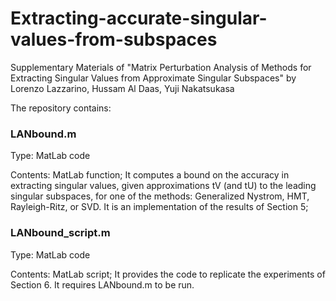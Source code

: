 # Extracting-accurate-singular-values-from-subspaces
Supplementary Materials of "Matrix Perturbation Analysis of Methods for Extracting Singular Values from Approximate Singular Subspaces" by  Lorenzo Lazzarino, Hussam Al Daas, Yuji Nakatsukasa

The repository contains:

### LANbound.m
Type: MatLab code 

Contents: MatLab function; It computes a bound on the accuracy in extracting singular values, given approximations tV (and tU) to the leading singular subspaces, for one of the methods: Generalized Nystrom, HMT, Rayleigh-Ritz, or SVD. It is an implementation of the results of Section 5; </p>

### LANbound_script.m
Type: MatLab code </p>

Contents: MatLab script; It provides the code to replicate the experiments of Section 6. It requires LANbound.m to be run. 


